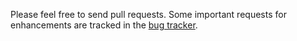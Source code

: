 Please feel free to send pull requests. Some important requests for enhancements are tracked in the [bug tracker](https://github.com/Emory-HITI/Sintra/issues).
